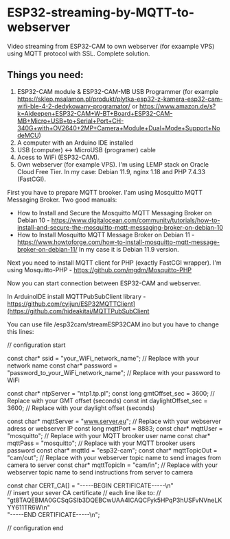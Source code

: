 # ESP32-streaming-by-MQTT-to-webserver
Video streaming from ESP32-CAM to own webserver (for exaample VPS) using MQTT protocol with SSL. Complete solution.

## Things you need:
1. ESP32-CAM module & ESP32-CAM-MB USB Programmer (for example https://sklep.msalamon.pl/produkt/plytka-esp32-z-kamera-esp32-cam-wifi-ble-4-2-dedykowany-programator/ or https://www.amazon.de/s?k=Aideepen+ESP32-CAM+W-BT+Board+ESP32-CAM-MB+Micro+USB+to+Serial+Port+CH-340G+with+OV2640+2MP+Camera+Module+Dual+Mode+Support+NodeMCU)
2. A computer with an Arduino IDE installed
3. USB (computer) <-> MicroUSB (programer) cable
4. Acess to WiFi (ESP32-CAM).
5. Own webserver (for example VPS). I'm using LEMP stack on Oracle Cloud Free Tier. In my case: Debian 11.9, nginx 1.18 and PHP 7.4.33 (FastCGI). 

First you have to prepare MQTT brooker. I'am using Mosquitto MQTT Messaging Broker. Two good manuals:
- How to Install and Secure the Mosquitto MQTT Messaging Broker on Debian 10 - https://www.digitalocean.com/community/tutorials/how-to-install-and-secure-the-mosquitto-mqtt-messaging-broker-on-debian-10
- How to Install Mosquitto MQTT Message Broker on Debian 11 - https://www.howtoforge.com/how-to-install-mosquitto-mqtt-message-broker-on-debian-11/
In my case it is Debian 11.9 version.

Next you need to install MQTT client for PHP (exactly FastCGI wrapper). I'm using Mosquitto-PHP - https://github.com/mgdm/Mosquitto-PHP

Now you can start connection between ESP32-CAM and webserver.

In ArduinoIDE install MQTTPubSubClient library - https://github.com/cyijun/ESP32MQTTClient](https://github.com/hideakitai/MQTTPubSubClient

You can use file /esp32cam/streamESP32CAM.ino but you have to change this lines:

// configuration start

const char* ssid = "your_WiFi_network_name"; // Replace with your network name
const char* password = "password_to_your_WiFi_network_name"; // Replace with your password to WiFi

const char* ntpServer = "ntp1.tp.pl";
const long  gmtOffset_sec = 3600;   // Replace with your GMT offset (seconds)
const int   daylightOffset_sec = 3600;  // Replace with your daylight offset (seconds)

const char* mqttServer = "www.server.eu"; // Replace with your webserver adress or webserver IP
const long mqttPort = 8883;
const char* mqttUser = "mosquitto"; // Replace with your MQTT brooker user name
const char* mqttPass = "mosquitto"; // Replace with your MQTT brooker users password
const char* mqttId = "esp32-cam";
const char* mqttTopicOut = "cam/out"; // Replace with your webserver topic name to send images from camera to server
const char* mqttTopicIn = "cam/in"; // Replace with your webserver topic name to send instructions from server to camera

const char CERT_CA[] =
  "-----BEGIN CERTIFICATE-----\n" \
// insert your sever CA certificate
// each line like to:
// "gt8TAQEBMA0GCSqGSIb3DQEBCwUAA4ICAQCFyk5HPqP3hUSFvNVneLKYY611TR6W\n" \
  "-----END CERTIFICATE-----\n";

// configuration end


